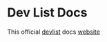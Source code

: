 # Dev List Docs

This official [devlist](https://npmjs.com/devlist) docs [website](https://docs.dlist.dev)